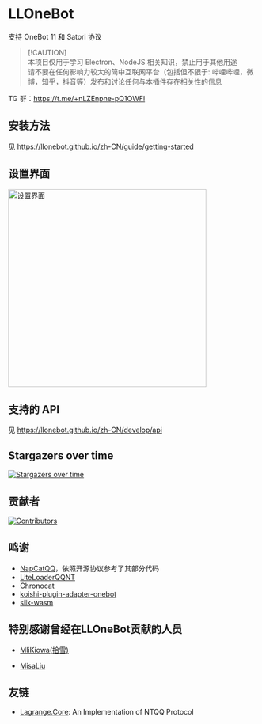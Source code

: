 # LLOneBot

支持 OneBot 11 和 Satori 协议

> [!CAUTION]\
> 本项目仅用于学习 Electron、NodeJS 相关知识，禁止用于其他用途\
> 请不要在任何影响力较大的简中互联网平台（包括但不限于: 哔哩哔哩，微博，知乎，抖音等）发布和讨论任何与本插件存在相关性的信息

TG 群：<https://t.me/+nLZEnpne-pQ1OWFl>

## 安装方法

见 <https://llonebot.github.io/zh-CN/guide/getting-started>

## 设置界面

<img src="./doc/image/setting.png" width="400px" alt="设置界面"/>

## 支持的 API

见 <https://llonebot.github.io/zh-CN/develop/api>

## Stargazers over time

[![Stargazers over time](https://starchart.cc/LLOneBot/LLOneBot.svg?variant=adaptive)](https://starchart.cc/LLOneBot/LLOneBot)

## 贡献者

[![Contributors](https://contributors-img.web.app/image?repo=LLOneBot/LLOneBot)](https://github.com/LLOneBot/LLOneBot/graphs/contributors)

## 鸣谢

- [NapCatQQ](https://github.com/NapNeko/NapCatQQ)，依照开源协议参考了其部分代码
- [LiteLoaderQQNT](https://liteloaderqqnt.github.io/guide/install.html)
- [Chronocat](https://github.com/chrononeko/chronocat)
- [koishi-plugin-adapter-onebot](https://github.com/koishijs/koishi-plugin-adapter-onebot)
- [silk-wasm](https://github.com/idranme/silk-wasm)

## 特别感谢曾经在LLOneBot贡献的人员

- [MliKiowa(拾雪)](https://github.com/MliKiowa)

- [MisaLiu](https://github.com/MisaLiu)

## 友链

- [Lagrange.Core](https://github.com/LagrangeDev/Lagrange.Core): An Implementation of NTQQ Protocol
